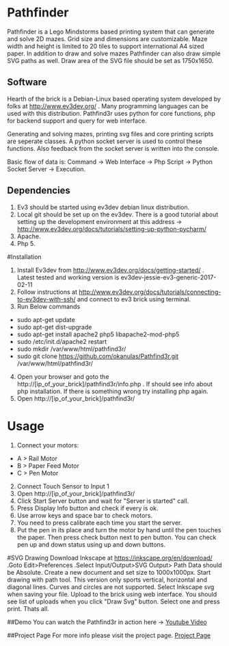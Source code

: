 # Pathfinder
Pathfinder is a Lego Mindstorms based printing system that can generate and solve 2D mazes. Grid size and dimensions are customizable. Maze width and height is limited to 20 tiles to support international A4 sized paper. In addition to draw and solve mazes Pathfinder can also draw simple SVG paths as well. Draw area of the SVG file should be set as 1750x1650.

## Software
Hearth of the brick is a Debian-Linux based operating system developed by folks at http://www.ev3dev.org/ . Many programming languages can be used with this distribution. Pathfind3r uses python for core functions, php for backend support and query for web interface.

Generating and solving mazes, printing svg files and core printing scripts are seperate classes. A python socket server is used to control these functions. Also feedback from the socket server is written into the console.

Basic flow of data is: Command -> Web Interface -> Php Script -> Python Socket Server -> Execution.

## Dependencies
1. Ev3 should be started using ev3dev debian linux distribution.
2. Local git should be set up on the ev3dev. There is a good tutorial about setting up the development environment at this address -> http://www.ev3dev.org/docs/tutorials/setting-up-python-pycharm/
3. Apache.
3. Php 5.

#Installation

1. Install Ev3dev from http://www.ev3dev.org/docs/getting-started/ . Latest tested and working version is ev3dev-jessie-ev3-generic-2017-02-11
2. Follow instructions at http://www.ev3dev.org/docs/tutorials/connecting-to-ev3dev-with-ssh/ and connect to ev3 brick using terminal.
3. Run Below commands
* sudo apt-get update
* sudo apt-get dist-upgrade
* sudo apt-get install apache2 php5 libapache2-mod-php5
* sudo /etc/init.d/apache2 restart
* sudo mkdir /var/www/html/pathfind3r/
* sudo git clone https://github.com/okanulas/Pathfind3r.git /var/www/html/pathfind3r/
4. Open your browser and goto the http://[ip_of_your_brick]/pathfind3r/info.php . If should see info about php installation. If there is something wrong try installing php again.
5. Open http://[ip_of_your_brick]/pathfind3r/

# Usage
1. Connect your motors:
* A > Rail Motor
* B > Paper Feed Motor
* C > Pen Motor
2. Connect Touch Sensor to Input 1
3. Open http://[ip_of_your_brick]/pathfind3r/
4. Click Start Server button and wait for "Server is started" call.
5. Press Display Info button and check if every is ok.
6. Use arrow keys and space bar to check motors.
7. You need to press calibrate each time you start the server.
8. Put the pen in its place and turn the motor by hand until the pen touches the paper. Then press check button next to pen button. You can check pen up and down status using up and down buttons.

#SVG Drawing
Download Inkscape at https://inkscape.org/en/download/ .Goto Edit>Preferences .Select Input/Output>SVG Output> Path Data should be Absolute. Create a new document and set size to 1000x1000px. Start drawing with path tool. This version only sports vertical, horizontal and diagonal lines. Curves and circles are not supported. Select Inkscape svg when saving your file. Upload to the brick using web interface. You should see list of uploads when you click "Draw Svg" button. Select one and press print. Thats all.

##Demo
You can watch the Pathfind3r in action here -> [Youtube Video](https://www.youtube.com/watch?v=tg4IwxdkICM)

##Project Page
For more info please visit the project page.
[Project Page](http://www.okanulas.com/pathfind3r/)


